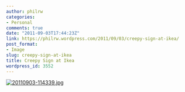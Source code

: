 ```yaml
---
author: philrw
categories:
- Personal
comments: true
date: "2011-09-03T17:44:23Z"
link: https://philrw.wordpress.com/2011/09/03/creepy-sign-at-ikea/
post_format:
- Image
slug: creepy-sign-at-ikea
title: Creepy Sign at Ikea
wordpress_id: 3552
---
```


[![20110903-114339.jpg](/images/20110903-114339.jpg)](/images/20110903-114339.jpg)
